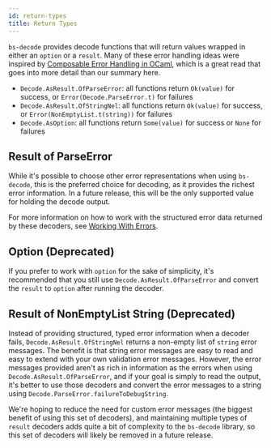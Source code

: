```yaml
---
id: return-types
title: Return Types
---
```


`bs-decode` provides decode functions that will return values wrapped in either an `option` or a `result`. Many of these error handling ideas were inspired by [Composable Error Handling in OCaml](http://keleshev.com/composable-error-handling-in-ocaml), which is a great read that goes into more detail than our summary here.

  - `Decode.AsResult.OfParseError`: all functions return `Ok(value)` for success, or `Error(Decode.ParseError.t)` for failures
  - `Decode.AsResult.OfStringNel`: all functions return `Ok(value)` for success, or `Error(NonEmptyList.t(string))` for failures
  - `Decode.AsOption`: all functions return `Some(value)` for success or `None` for failures

## Result of ParseError

While it's possible to choose other error representations when using `bs-decode`, this is the preferred choice for decoding, as it provides the richest error information. In a future release, this will be the only supported value for holding the decode output.

For more information on how to work with the structured error data returned by these decoders, see [Working With Errors](working-with-errors.md).

## Option (Deprecated)

If you prefer to work with `option` for the sake of simplicity, it's recommended that you still use `Decode.AsResult.OfParseError` and convert the `result` to `option` after running the decoder.

## Result of NonEmptyList String (Deprecated)

Instead of providing structured, typed error information when a decoder fails, `Decode.AsResult.OfStringNel` returns a non-empty list of `string` error messages. The benefit is that string error messages are easy to read and easy to extend with your own validation error messages. However, the error messages provided aren't as rich in information as the errors when using `Decode.AsResult.OfParseError`, and if your goal is simply to read the output, it's better to use those decoders and convert the error messages to a string using `Decode.ParseError.failureToDebugString`.

We're hoping to reduce the need for custom error messages (the biggest benefit of using this set of decoders), and maintaining multiple types of `result` decoders adds quite a bit of complexity to the `bs-decode` library, so this set of decoders will likely be removed in a future release.
